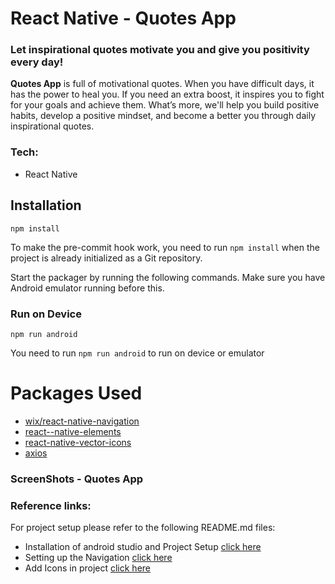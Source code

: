 # React Native - Quotes App 

### Let inspirational quotes motivate you and give you positivity every day! 

**Quotes App** is full of motivational quotes. When you have difficult days, it has the power to heal you. 
If you need an extra boost, it inspires you to fight for your goals and achieve them. 
What’s more, we'll help you build positive habits, develop a positive mindset, and become a better you through daily inspirational quotes.  

### Tech:

- React Native

## Installation
```
npm install
```

To make the pre-commit hook work, you need to run `npm install` when the project is already initialized as a Git repository.


Start the packager by running the following commands. Make sure you have Android emulator running before this.
### Run on Device
```
npm run android
```
You need to run `npm run android` to run on device or emulator

# Packages Used

* [wix/react-native-navigation](https://wix.github.io/react-native-navigation/docs/installing)
* [react--native-elements](https://reactnativeelements.com/docs/installation)
* [react-native-vector-icons](https://www.npmjs.com/package/react-native-vector-icons)
* [axios](https://www.npmjs.com/package/axios)

### ScreenShots - Quotes App

### Reference links:

For project setup please refer to the following README.md files:
- Installation of android studio and Project Setup [click here](https://github.com/CCI-CodeCrunch/app-quotes/blob/main/ReactNative/react-native-01/README.md)
- Setting up the Navigation [click here](https://github.com/CCI-CodeCrunch/app-quotes/blob/main/ReactNative/react-native-02/README.md)
- Add Icons in project [click here](https://github.com/CCI-CodeCrunch/app-quotes/blob/main/ReactNative/react-native-03/README.md)
